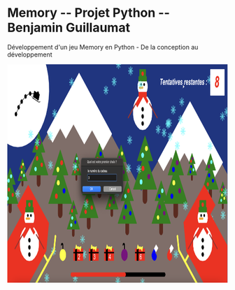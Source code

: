 # Memory -- Projet Python -- Benjamin Guillaumat

Développement d'un jeu Memory en Python - De la conception au développement

<img src="capture_projet.png" alt="Glissière terminée" height="500"/>
